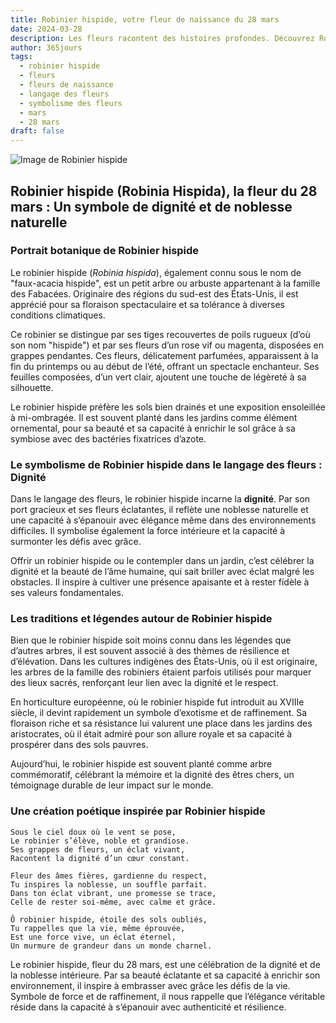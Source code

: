 ```yaml
---
title: Robinier hispide, votre fleur de naissance du 28 mars
date: 2024-03-28
description: Les fleurs racontent des histoires profondes. Découvrez Robinier hispide, votre fleur de naissance du 28 mars, ses symboles et récits fascinants. Plongez dans sa signification et son langage unique dans l'art floral.
author: 365jours
tags:
  - robinier hispide
  - fleurs
  - fleurs de naissance
  - langage des fleurs
  - symbolisme des fleurs
  - mars
  - 28 mars
draft: false
---
```



![Image de Robinier hispide](https://cdn.pixabay.com/photo/2014/10/04/21/03/acacia-pink-474087_1280.jpg#center)


## Robinier hispide (Robinia Hispida), la fleur du 28 mars : Un symbole de dignité et de noblesse naturelle

### Portrait botanique de Robinier hispide

Le robinier hispide (_Robinia hispida_), également connu sous le nom de "faux-acacia hispide", est un petit arbre ou arbuste appartenant à la famille des Fabacées. Originaire des régions du sud-est des États-Unis, il est apprécié pour sa floraison spectaculaire et sa tolérance à diverses conditions climatiques.

Ce robinier se distingue par ses tiges recouvertes de poils rugueux (d’où son nom "hispide") et par ses fleurs d’un rose vif ou magenta, disposées en grappes pendantes. Ces fleurs, délicatement parfumées, apparaissent à la fin du printemps ou au début de l’été, offrant un spectacle enchanteur. Ses feuilles composées, d’un vert clair, ajoutent une touche de légèreté à sa silhouette.

Le robinier hispide préfère les sols bien drainés et une exposition ensoleillée à mi-ombragée. Il est souvent planté dans les jardins comme élément ornemental, pour sa beauté et sa capacité à enrichir le sol grâce à sa symbiose avec des bactéries fixatrices d’azote.

### Le symbolisme de Robinier hispide dans le langage des fleurs : Dignité

Dans le langage des fleurs, le robinier hispide incarne la **dignité**. Par son port gracieux et ses fleurs éclatantes, il reflète une noblesse naturelle et une capacité à s’épanouir avec élégance même dans des environnements difficiles. Il symbolise également la force intérieure et la capacité à surmonter les défis avec grâce.

Offrir un robinier hispide ou le contempler dans un jardin, c’est célébrer la dignité et la beauté de l’âme humaine, qui sait briller avec éclat malgré les obstacles. Il inspire à cultiver une présence apaisante et à rester fidèle à ses valeurs fondamentales.

### Les traditions et légendes autour de Robinier hispide

Bien que le robinier hispide soit moins connu dans les légendes que d’autres arbres, il est souvent associé à des thèmes de résilience et d’élévation. Dans les cultures indigènes des États-Unis, où il est originaire, les arbres de la famille des robiniers étaient parfois utilisés pour marquer des lieux sacrés, renforçant leur lien avec la dignité et le respect.

En horticulture européenne, où le robinier hispide fut introduit au XVIIIe siècle, il devint rapidement un symbole d’exotisme et de raffinement. Sa floraison riche et sa résistance lui valurent une place dans les jardins des aristocrates, où il était admiré pour son allure royale et sa capacité à prospérer dans des sols pauvres.

Aujourd’hui, le robinier hispide est souvent planté comme arbre commémoratif, célébrant la mémoire et la dignité des êtres chers, un témoignage durable de leur impact sur le monde.

### Une création poétique inspirée par Robinier hispide

```
Sous le ciel doux où le vent se pose,  
Le robinier s’élève, noble et grandiose.  
Ses grappes de fleurs, un éclat vivant,  
Racontent la dignité d’un cœur constant.  

Fleur des âmes fières, gardienne du respect,  
Tu inspires la noblesse, un souffle parfait.  
Dans ton éclat vibrant, une promesse se trace,  
Celle de rester soi-même, avec calme et grâce.  

Ô robinier hispide, étoile des sols oubliés,  
Tu rappelles que la vie, même éprouvée,  
Est une force vive, un éclat éternel,  
Un murmure de grandeur dans un monde charnel.  
```

Le robinier hispide, fleur du 28 mars, est une célébration de la dignité et de la noblesse intérieure. Par sa beauté éclatante et sa capacité à enrichir son environnement, il inspire à embrasser avec grâce les défis de la vie. Symbole de force et de raffinement, il nous rappelle que l’élégance véritable réside dans la capacité à s’épanouir avec authenticité et résilience.
